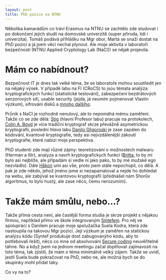 ```yaml
---
layout: post
title: PhD pozice na NTNU
---
```


Několika kamarádům co tráví Erasmus na NTNU se zachtělo zde studovat i po dokončení jejich studií na domovské univerzitě (super přiroda, lidi i univerzita). Tomáš podává přihlášku na Mgr obor, Marta se snaží dostat na PhD pozici a já jsem věci nechal plynout. Ale moje aktivita v laboratoři bezpečnosti (NTNU Applied Cryptology Lab (NaCl)) se nějak projevila.

# Mám co nabídnout?

Bezpečnost IT je dnes tak velké téma, že se laboratoře mohou soustředit jen na nějaký výsek. V případě labu na FI (CRoCS) to jsou témata analýza kryptografických funkcí (statistické testování), zabezpečení bezdrátových senzorových sítí, usable security (jejda, já neumím pojmenovat Vlastin výzkum), sifrování disků a [mnoho dalšího](https://www.fi.muni.cz/research/crocs/).

Průnik s NaCl je rozhodně nenulový, ale to nepomáhá mému zaměření. Takže co se zde dělá: [Stig](https://www.ntnu.edu/employees/sfm) (hlavní Profesor labu) pracuje na protokolech, [Colin A. Boyd](https://www.ntnu.edu/employees/colinab) je více tradiční kryptograf skrze převážně asymetrickou kryptografii, poslední *hlava* labu [Danilo Gligoroski](https://www.ntnu.edu/employees/danilog) je zase zapálen do kódování, kvantové kryptografie, tedy asi nejvzdálenější zákoutí kryptografie, které nabízí moje perspektiva.

PhD studenti zde mají různé zájmy: teoretizování o možnostech malwaru (Herman a Illir), analyza a navrh kryptografickych funkci ([Britta](https://www.ntnu.edu/employees/britthal), to by mi bylo asi nejblíže, ale připadám si vedle ní jako pako, to by mé mužské ego nezvládlo). Dále [Håkon](https://www.ntnu.edu/employees/hakoja) umí asi vše, proto jsem stále nepochopil, co dělá. A pak je zde někdo, jehož jméno jsme si nezapamatoval a nejde ho dohledat na webu, ale zabýval se kvantovou kryptografií (přednášel nám Shorův algoritmus, to bylo hustý, ale zase něco, čemu nerozumím).

# Takže mám smůlu, nebo...?

Takže přímá cesta není, ale častější forma studia je skrze projekt s nějakou firmou, například přímo ve škole integrovaným [Sintefem](http://www.sintef.no/). Pro něj ve spolupráci s Danilem pracuje moje spolužačka Suela Kodra, která zde nastoupila na takovou Mgr pozici. Její výzkum je zaměřen na statickou analýzu kódu (Syntef produkuje dost zabugovanýho kódu, aby to potřebovali řešit), něco co mne od absolvování [Secure coding](https://is.muni.cz/predmet/fi/podzim2013/PA193) neuvěřitelně táhne. No a když jsem na jednom meetingu začal doplňovat zajímavosti na toto téma, tak zjistili, že mám o téma minimálně velký zájem. Takže se uvidí, jestli Suela bude pokračovat na PhD, nebo ne, ale možná bych se do skupinky mohl přidat taky.

Co vy na to?
